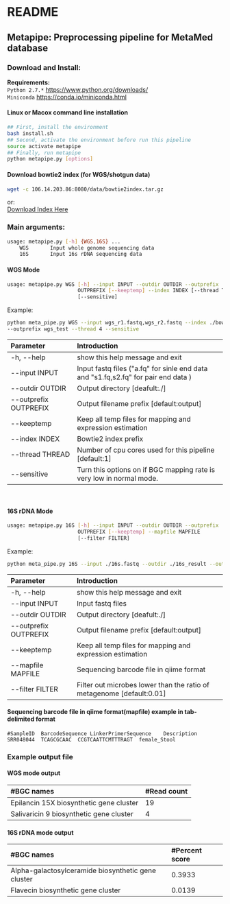README
=============

## Metapipe: Preprocessing pipeline for MetaMed database

### Download and Install: <br>
**Requirements:** <br>
`Python 2.7.*` https://www.python.org/downloads/ <br>
`Miniconda` https://conda.io/miniconda.html <br>


#### Linux or Macox command line installation
```Bash
## First, install the environment
bash install.sh
## Second, activate the environment before run this pipeline
source activate metapipe
## Finally, run metapipe
python metapipe.py [options]
```
#### Download bowtie2 index (for WGS/shotgun data) <br>
```Bash
wget -c 106.14.203.86:8080/data/bowtie2index.tar.gz
```
or: <br>
[Download Index Here](#106.14.203.86:8080/data/bowtie2index.tar.gz)<br>

### Main arguments: <br>

```Bash
usage: metapipe.py [-h] {WGS,16S} ... 
    WGS       Input whole genome sequencing data 
    16S       Input 16s rDNA sequencing data 
```
#### WGS Mode <br>
```Bash
usage: metapipe.py WGS [-h] --input INPUT --outdir OUTDIR --outprefix
                       OUTPREFIX [--keeptemp] --index INDEX [--thread THREAD]
                       [--sensitive]
```
Example: <br>
```Bash
python meta_pipe.py WGS --input wgs_r1.fastq,wgs_r2.fastq --index ./bowtie2index/mibig_bgc --outdir ./wgs_result 
--outprefix wgs_test --thread 4 --sensitive
```
|  Parameter   |  Introduction |
| :---------- | :-------- |
| -h, --help     |       show this help message and exit |
|  --input INPUT    |     Input fastq files ("a.fq" for sinle end data <br> and "s1.fq,s2.fq" for pair end data ) |
|  --outdir OUTDIR   |   Output directory [deafult:./] |
| --outprefix OUTPREFIX | Output filename prefix [default:output]|
|  --keeptemp      |      Keep all temp files for mapping and expression estimation|
|  --index INDEX     |    Bowtie2 index prefix |
|  --thread THREAD   |    Number of cpu cores used for this pipeline [default:1] |
|  --sensitive      |     Turn this options on if BGC mapping rate is very low in normal mode. |
<br>

#### 16S rDNA Mode <br>
```Bash
usage: metapipe.py 16S [-h] --input INPUT --outdir OUTDIR --outprefix
                       OUTPREFIX [--keeptemp] --mapfile MAPFILE
                       [--filter FILTER]
```
Example: <br>
```Bash
python meta_pipe.py 16S --input ./16s.fastq --outdir ./16s_result --outprefix 16s_test --mapfile ./16s_map.txt
```

|  Parameter   |  Introduction |
| :---------- | :-------- |
|  -h, --help    |        show this help message and exit |
|  --input INPUT   |      Input fastq files |
|  --outdir OUTDIR   |    Output directory [deafult:./] |
|  --outprefix OUTPREFIX | Output filename prefix [default:output] |
|  --keeptemp     |       Keep all temp files for mapping and expression estimation |
|  --mapfile MAPFILE  |   Sequencing barcode file in qiime format |
|  --filter FILTER  |     Filter out microbes lower than the ratio of metagenome [default:0.01] |

#### Sequencing barcode file in qiime format(mapfile) example in tab-delimited format <br>
`#SampleID	BarcodeSequence	LinkerPrimerSequence	Description` <br>
`SRR048044	TCAGCGCAAC	CCGTCAATTCMTTTRAGT	female_Stool`  <br>

### Example output file
#### WGS mode output <br>
|  #BGC names  |  #Read count |
| :---------- | :-------- |
|Epilancin 15X biosynthetic gene cluster |	19|
|Salivaricin 9 biosynthetic gene cluster |	4 |

#### 16S rDNA mode output <br>
|  #BGC names  |  #Percent score |
| :---------- | :-------- |
|Alpha-galactosylceramide biosynthetic gene cluster|	0.3933|
|Flavecin biosynthetic gene cluster	| 0.0139 |


